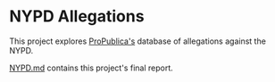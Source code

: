 # NYPD Allegations

This project explores [ProPublica's](https://www.propublica.org/datastore/dataset/civilian-complaints-against-new-york-city-police-officers) database of allegations against the NYPD. 

[NYPD.md](NYPD.md) contains this project's final report. 